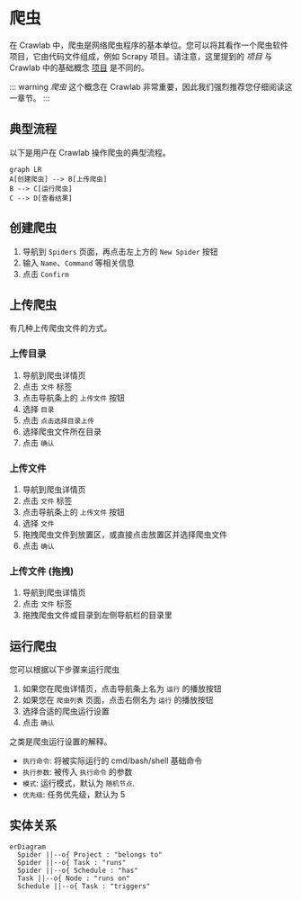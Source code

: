# 爬虫

在 Crawlab 中，爬虫是网络爬虫程序的基本单位。您可以将其看作一个爬虫软件项目，它由代码文件组成，例如 Scrapy
项目。请注意，这里提到的 *项目* 与 Crawlab
中的基础概念 [项目](../project/README.md) 是不同的。

::: warning
*爬虫* 这个概念在 Crawlab 非常重要，因此我们强烈推荐您仔细阅读这一章节。
:::

## 典型流程

以下是用户在 Crawlab 操作爬虫的典型流程。

```mermaid
graph LR
A[创建爬虫] --> B[上传爬虫]
B --> C[运行爬虫]
C --> D[查看结果]
```

## 创建爬虫

1. 导航到 `Spiders` 页面，再点击左上方的 `New Spider` 按钮
2. 输入 `Name`、`Command` 等相关信息
3. 点击 `Confirm`

## 上传爬虫

有几种上传爬虫文件的方式。

### 上传目录

1. 导航到爬虫详情页
2. 点击 `文件` 标签
3. 点击导航条上的 `上传文件` 按钮
4. 选择 `目录`
5. 点击 `点击选择目录上传`
6. 选择爬虫文件所在目录
7. 点击 `确认`

### 上传文件

1. 导航到爬虫详情页
2. 点击 `文件` 标签
3. 点击导航条上的 `上传文件` 按钮
4. 选择 `文件`
5. 拖拽爬虫文件到放置区，或直接点击放置区并选择爬虫文件
6. 点击 `确认`

### 上传文件 (拖拽)

1. 导航到爬虫详情页
2. 点击 `文件` 标签
3. 拖拽爬虫文件或目录到左侧导航栏的目录里

## 运行爬虫

您可以根据以下步骤来运行爬虫

1. 如果您在爬虫详情页，点击导航条上名为 `运行` 的播放按钮
2. 如果您在 `爬虫列表` 页面，点击右侧名为 `运行` 的播放按钮
3. 选择合适的爬虫运行设置
4. 点击 `确认`

之类是爬虫运行设置的解释。

- `执行命令`: 将被实际运行的 cmd/bash/shell 基础命令
- `执行参数`: 被传入 `执行命令` 的参数
- `模式`: 运行模式，默认为 `随机节点`.
- `优先级`: 任务优先级，默认为 5

## 实体关系

```mermaid
erDiagram
  Spider ||--o{ Project : "belongs to"
  Spider ||--o{ Task : "runs"
  Spider ||--o{ Schedule : "has"
  Task ||--o{ Node : "runs on"
  Schedule ||--o{ Task : "triggers"
```
